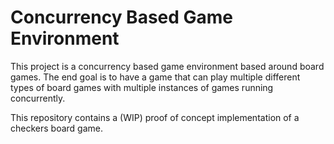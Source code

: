 # Concurrency Based Game Environment

This project is a concurrency based game environment based around board games. The end goal is to have a game that can play multiple different types of board games with multiple instances of games running concurrently.

This repository contains a (WIP) proof of concept implementation of a checkers board game.
